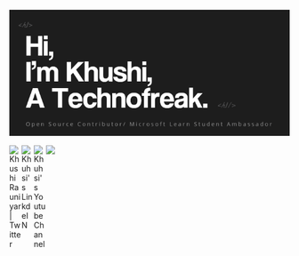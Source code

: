 [<img src="https://raw.githubusercontent.com/khu5h1/khu5h1/main/intro.gif" alt="👋 Hi there! I'm (Khushi Rauniyar|https://khu5h1.github.io)" title="👋 Hi there! I'm (Khushi Rauniyar|https://khu5h1.github.io)"/>](https://khu5h1.github.io)

<a href="https://twitter.com/khushi_rauniyar">
  <img align="left" alt="Khushi Rauniyar | Twitter" width="22px" src="https://cdn.jsdelivr.net/npm/simple-icons@v3/icons/twitter.svg" />
</a>
<a href="https://www.linkedin.com/in/khushi-rauniyar-b779891a1/">
  <img align="left" alt="Khuhsi's LinkdeIN" width="22px" src="https://cdn.jsdelivr.net/npm/simple-icons@v3/icons/linkedin.svg" />
</a>

<a href="https://www.youtube.com/channel/UCmgyoK2woumitcImSMo7LBA">
  <img align="left" alt="Khuhsi's Youtube Channel" width="22px" src="https://cdn.jsdelivr.net/npm/simple-icons@v3/icons/youtube.svg" />
</a>

![](https://visitor-badge.glitch.me/badge?page_id=khu5h1.khu5h1)

<br />
